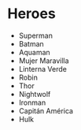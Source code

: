 # Heroes

* Superman
* Batman
* Aquaman
* Mujer Maravilla
* Linterna Verde
* Robin
* Thor
* Nightwolf
* Ironman
* Capitán América
* Hulk
